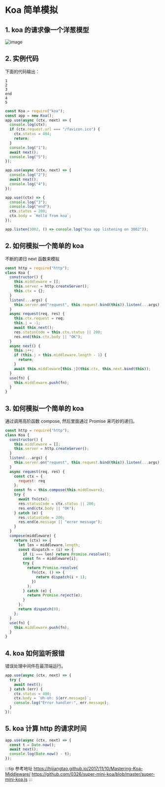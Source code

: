 # Koa 简单模拟

## 1. koa 的请求像一个洋葱模型

![image](https://user-images.githubusercontent.com/32337542/81541634-fe169080-93a5-11ea-8b88-067bb0f8308d.png)

## 2. 实例代码

下面的代码输出：

```
1
2
3
end
4
5
```

```javascript
const Koa = require("koa");
const app = new Koa();
app.use(async (ctx, next) => {
  console.log(ctx);
  if (ctx.request.url === "/favicon.ico") {
    ctx.status = 404;
    return;
  }
  console.log("1");
  await next();
  console.log("5");
});

app.use(async (ctx, next) => {
  console.log("2");
  await next();
  console.log("4");
});

app.use((ctx) => {
  console.log("3");
  console.log("end");
  ctx.status = 200;
  ctx.body = `Hello from koa`;
});

app.listen(3002, () => console.log("Koa app listening on 3002"));
```

## 2. 如何模拟一个简单的 koa

不断的递归 next 函数来模拟

```javascript
const http = require("http");
class Koa {
  constructor() {
    this.middleware = [];
    this.server = http.createServer();
    this.ctx = {};
  }
  listen(...args) {
    this.server.on("request", this.request.bind(this)).listen(...args);
  }
  async request(req, res) {
    this.ctx.request = req;
    this.j = -1;
    await this.next();
    res.statusCode = this.ctx.status || 200;
    res.end(this.ctx.body || "OK");
  }
  async next() {
    this.j++;
    if (this.j > this.middleware.length - 1) {
      return;
    }
    await this.middleware[this.j](this.ctx, this.next.bind(this));
  }
  use(fn) {
    this.middleware.push(fn);
  }
}
```

## 3. 如何模拟一个简单的 koa

通过调用高阶函数 compose, 然后里面通过 Promise 来巧妙的递归。

```javascript
const http = require("http");
class Koa {
  constructor() {
    this.middleware = [];
    this.server = http.createServer();
  }
  listen(...args) {
    this.server.on("request", this.request.bind(this)).listen(...args);
  }
  async request(req, res) {
    const ctx = {
      request: req
    };
    const fn = this.compose(this.middleware);
    try {
      await fn(ctx);
      res.statusCode = ctx.status || 200;
      res.end(ctx.body || "OK");
    } catch (e) {
      res.statusCode = 200;
      res.end(e.message || "error message");
    }
  }
  compose(middleware) {
    return (ctx) => {
      let len = middleware.length;
      const dispatch = (i) => {
        if (i === len) return Promise.resolve();
        const fn = middleware[i];
        try {
          return Promise.resolve(
            fn(ctx, () => {
              return dispatch(i + 1);
            })
          );
        } catch (e) {
          return Promise.reject(e);
        }
      };
      return dispatch(0);
    };
  }
  use(fn) {
    this.middleware.push(fn);
  }
}
```

## 4. koa 如何监听报错

错误处理中间件在最顶端运行。

```javascript
app.use(async (ctx, next) => {
  try {
    await next();
  } catch (err) {
    ctx.status = 400;
    ctx.body = `Uh-oh: ${err.message}`;
    console.log("Error handler:", err.message);
  }
});
```

## 5. koa 计算 http 的请求时间

```javascript
app.use(async (ctx, next) => {
  const t = Date.now();
  await next();
  console.log(Date.now() - t);
});
```

:::tip 参考地址
<https://hijiangtao.github.io/2017/11/10/Mastering-Koa-Middleware/>
<https://github.com/0326/super-mini-koa/blob/master/super-mini-koa.js>
:::
